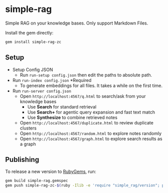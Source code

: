 # simple-rag

Simple RAG on your knowledge bases. Only support Markdown Files.

Install the gem directly:

```bash
gem install simple-rag-zc
```

## Setup

- Setup Config JSON
  - Run `run-setup config.json` then edit the paths to absolute path.
- Run `run-index config.json` *Required
  - To generate embeddings for all files. It takes a while on the first time.
- Run `run-server config.json`
  - Open `http://localhost:4567/q.html` to search/ask from your knowledge bases
    - Use **Search** for standard retrieval
    - Use **Search+** for agentic query expansion and fast text match
    - Use **Synthesize** to combine retrieved notes
  - Open `http://localhost:4567/duplicate.html` to review duplicate clusters
  - Open `http://localhost:4567/random.html` to explore notes randomly
  - Open `http://localhost:4567/graph.html` to explore search results as a graph

## Publishing

To release a new version to [RubyGems](https://rubygems.org), run:

```bash
gem build simple-rag.gemspec
gem push simple-rag-zc-$(ruby -Ilib -e 'require "simple_rag/version"; puts SimpleRag::VERSION').gem
```